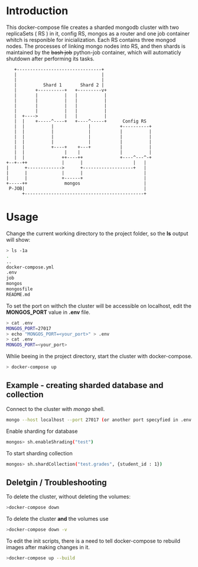 # Introduction
This docker-compose file creates a sharded mongodb cluster with two replicaSets ( RS ) in it, config RS, mongos as a router and one job container whitch is responible for inicialization. Each RS contains three mongod nodes. The processes of linking mongo nodes into RS, and then shards is maintained by the ~~bash job~~ python-job container, which will automaticly shutdown after performing its tasks.

```
   +--------------------------------+
   |                                |
   |                                |
   |          Shard 1       Shard 2 |
   |       +----------+   +---------v+
   |       |          |   |          |
   |       |          |   |          |
   |       |          |   |          |
   |       |          |   |          |
   |  +---->          |   |          |
   |  |    +-----^----+   +----^-----+      Config RS
   |  |          |             |           +----------+
   |  |          |             |           |          |
   |  |          |             |           |          |
   |  |          |             |           |          |
   |  |          +----+    +---+           |          |
   |  |               |    |               |          |
   |  |              ++----++              +----^---^-+
+--+--++             |      |                   |   |
|      +------------->      +-------------------+   |
|      |             |      |                       |
|      |             +------+                       |
+-----++              mongos                        |
 P-JOB|                                             |
      +---------------------------------------------+

```

# Usage

Change the current working directory to the project folder, so the **ls** output will show:
```bash
> ls -1a                                                                                
.
..
docker-compose.yml
.env
job
mongos
mongosfile
README.md

```

To set the port on withch the cluster will be accessible on localhost, edit the **MONGOS_PORT** value in **.env** file.
```bash
> cat .env
MONGOS_PORT=27017
> echo "MONGOS_PORT=<your_port>" > .env
> cat .env
MONGOS_PORT=<your_port>
```
Whlie beeing in the project directory, start the cluster with docker-compose.
```bash
> docker-compose up
```

## Example - creating sharded database and collection
Connect to the cluster with *mongo* shell.
```bash
mongo --host localhost --port 27017 (or another port specyfied in .env file)
```
Enable sharding for database
```bash
mongos> sh.enableShrading("test")
```
To start sharding collection
```bash
mongos> sh.shardCollection("test.grades", {student_id : 1})
```

## Deletgin / Troubleshooting
To delete the cluster, without deleting the volumes:
```bash
>docker-compose down
```
To delete the cluster **and** the volumes use
```bash
>docker-compose down -v
```
To edit the init scripts, there is a need to tell docker-compose to rebuild images after making changes in it.
```bash
>docker-compose up --build
```